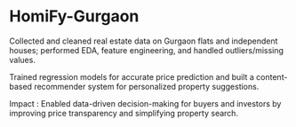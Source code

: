 # HomiFy-Gurgaon
Collected and cleaned real estate data on Gurgaon flats and independent houses; performed EDA, feature engineering, and handled
outliers/missing values.

Trained regression models for accurate price prediction and built a content-based recommender system for personalized property
suggestions.

Impact : Enabled data-driven decision-making for buyers and investors by improving price transparency and simplifying property search.
